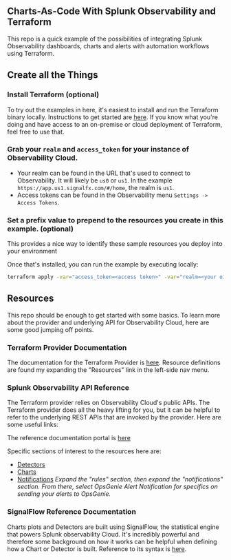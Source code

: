 ## Charts-As-Code With Splunk Observability and Terraform

This repo is a quick example of the possibilities of integrating Splunk Observability dashboards, charts and alerts with automation workflows using Terraform.

## Create all the Things
### Install Terraform (optional)
To try out the examples in here, it's easiest to install and run the Terraform binary locally. Instructions to get started are [here](https://learn.hashicorp.com/tutorials/terraform/install-cli).  If you know what you're doing and have access to an on-premise or cloud deployment of Terraform, feel free to use that.

### Grab your `realm` and `access_token` for your instance of Observability Cloud.
* Your realm can be found in the URL that's used to connect to Observability.  It will likely be `us0` or `us1`.  In the example `https://app.us1.signalfx.com/#/home`, the realm is `us1`.
* Access tokens can be found in the Observability menu `Settings -> Access Tokens`.

### Set a prefix value to prepend to the resources you create in this example. (optional)
This provides a nice way to identify these sample resources you deploy into your environment

Once that's installed, you can run the example by executing locally:
```bash
terraform apply -var="access_token=<access token>" -var="realm=<your o11y realm>" -var="sfx_prefix=<resource name prefix>"
```

## Resources
This repo should be enough to get started with some basics. To learn more about the provider and underlying API for Observability Cloud, here are some good jumping off points.

### Terraform Provider Documentation
The documentation for the Terraform Provider is [here](https://registry.terraform.io/providers/splunk-terraform/signalfx/latest/docs). Resource definitions are found my expanding the "Resources" link in the left-side nav menu.

### Splunk Observability API Reference
The Terraform provider relies on Observability Cloud's public APIs. The Terraform provider does all the heavy lifting for you, but it can be helpful to refer to the underlying REST APIs that are invoked by the provider. Here are some useful links: 

The reference documentation portal is [here](https://dev.splunk.com/observability/reference)

Specific sections of interest to the resources here are:
* [Detectors](https://api.{REALM}.signalfx.com/v2/detector)
* [Charts](https://dev.splunk.com/observability/reference/api/charts/latest#endpoint-create-single-chart)
* [Notifications](https://dev.splunk.com/observability/reference/api/detectors/latest#endpoint-create-single-detector) _Expand the "rules" section, then expand the "notifications" section. From there, select OpsGenie Alert Notification for specifics on sending your alerts to OpsGenie._

### SignalFlow Reference Documentation
Charts plots and Detectors are built using SignalFlow, the statistical engine that powers Splunk observability Cloud.  It's incredibly powerful and therefore some background on how it works can be helpful when defining how a Chart or Detector is built.  Reference to its syntax is [here](https://dev.splunk.com/observability/docs/signalflow/).